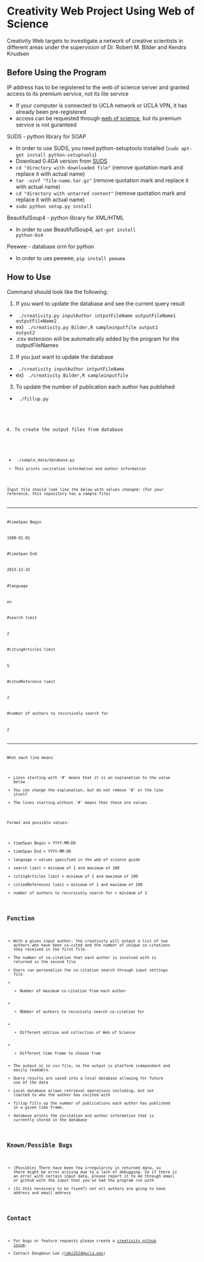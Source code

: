 Creativity Web Project Using Web of Science
==========

Creativity Web targets to investigate a network of creative scientists in different areas under the supervision of Dr. Robert M. Bilder and Kendra Knudsen

Before Using the Program
----------
IP address has to be registered to the web of science server and granted access to its premium service, not its lite service
* If your computer is connected to UCLA network or UCLA VPN, it has already been pre-registered
* access can be requested through [web of science](http://wokinfo.com/scientific/info/terms-ws/), but its premium service is not guranteed

SUDS - python library for SOAP
* In order to use SUDS, you need python-setuptools installed (<code>sudo apt-get install python-setuptools</code>)
* Download 0.4GA version from [SUDS](http://fedorahosted.org/suds/)
* <code>cd "directory with downloaded file"</code> (remove quotation mark and replace it with actual name)
* <code>tar -xzvf "file-name.tar.gz"</code> (remove quotation mark and replace it with actual name)
* <code>cd "directory with untarred content"</code> (remove quotation mark and replace it with actual name)
* <code>sudo python setup.py install</code>

BeautifulSoup4 - python library for XML/HTML
* In order to use BeautifulSoup4, <code>apt-get install python-bs4</code>

Peewee - database orm for python
* In order to ues peewee, <code>pip install peewee</code>

How to Use
-----------
Command should look like the following:

1) If you want to update the database and see the current query result
*	<code> ./creativity.py inputAuthor intputFileName outputFileName1 outputFileName2</code>
*	ex) <code> ./creativity.py Bilder,R sampleinputfile output1 output2</code>
*	.csv extension will be automatically added by the program for the outputFileNames

2) If you just want to update the database
*	<code> ./creativity inputAuthor intputFileName</code>
*	ex) <code> ./creativity Bilder,R sampleinputfile</code>

3) To update the number of publication each author has published
*	<code> ./fillup.py

4) To create the output files from database
*	<code> ./sample_data/database.py
*	This prints cocitation information and author information

Input file should look like the below with values changed:
(For your reference, this repository has a sample file)

----------
\#timeSpan Begin

1980-01-01

\#timeSpan End

2013-12-31

\#language

en

\#search limit

2

\#citingArticles limit

5

\#citedReference limit

2

\#number of authors to recursively search for

2

----------

What each line means
* Lines starting with '#' means that it is an explanation to the value below
* You can change the explanation, but do not remove '#' or the line itself
* The lines starting without '#' means that these are values

Format and possible values:
*	timeSpan Begin	= YYYY-MM-DD
*	timeSpan End	= YYYY-MM-DD
*	language 		= values specified in the web of science guide
*	search limit 	= minimum of 1 and maximum of 100
*	citingArticles limit = minimum of 1 and maximum of 100
*	citiedReferences limit = minimum of 1 and maximum of 100
*	number of authors to recursively search for = minimum of 1

Function
----------
* With a given input author, the creativity will output a list of two authors who have been co-cited and the number of unique co-citations they received in the first file.
* The number of co-citation that each author is involved with is returned in the second file
* Users can personalize the co-citation search through input settings file
*    - Number of maximum co-citation from each author
*    - NUmber of authors to recusively search co-citation for
*    - Different edition and collection of Web of Science
*    - Different time frame to choose from
* The output is in csv file, so the output is platform independent and easily readable.
* Query results are saved into a local database allowing for future use of the data
* Local database allows retrieval operations including, but not limited to who the author has cocited with
* fillup fills up the number of publications each author has published in a given time frame.
* database prints the cocitation and author information that is currently stored in the database

Known/Possible Bugs
----------
* (Possible) There have been few irregularity in returned data, so there might be error arising due to a lack of debugging. So if there is an error with certain input data, please report it to me through email or github with the input that you've had the program run with
* (Is this necessary to be fixed?) not all authors are going to have address and email address

Contact
----------
* For bugs or feature requests please create a [creativity github issue](https://github.com/ldkz2524/creativity/issues).
* Contact Dongkeun Lee (ldkz2524@ucla.edu)
